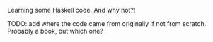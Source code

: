 Learning some Haskell code. And why not?!

TODO: add where the code came from originally if not from scratch. Probably a book, but which one?
